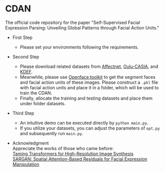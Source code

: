 # CDAN
The official code repository for the paper "Self-Supervised Facial Expression Parsing: Unveiling Global Patterns through Facial Action Units."


* First Step
  * Please set your environments following the requirements.


* Second Step
  * Please download related datasets from [Affectnet](http://mohammadmahoor.com/affectnet/), [Oulu-CASIA](https://www.oulu.fi/en), and [KDEF](http://www.emotionlab.se/kdef/).
  * Meanwhile, please use [Openface toolkit](https://github.com/TadasBaltrusaitis/OpenFace) to get the segment faces and facial action units of these images. Please construct a ```.pkl``` file with facial action units and place it in a folder, which will be used to train the CDAN.
  * Finally, allocate the training and testing datasets and place them under folder datasets.


* Third Step
  * An intuitive demo can be executed directly by  ```python main.py```.
  * If you utilize your datasets, you can adjust the parameters of ```opt.py``` and subsequently run ```main.py```.


* Acknowledgment \
 Appreciate the works of those who came before: \
 [Taming Transformers for High-Resolution Image Synthesis](https://arxiv.org/abs/2012.09841) \
 [SARGAN: Spatial Attention-Based Residuals for Facial Expression Manipulation](https://ieeexplore.ieee.org/abstract/document/10065495)
